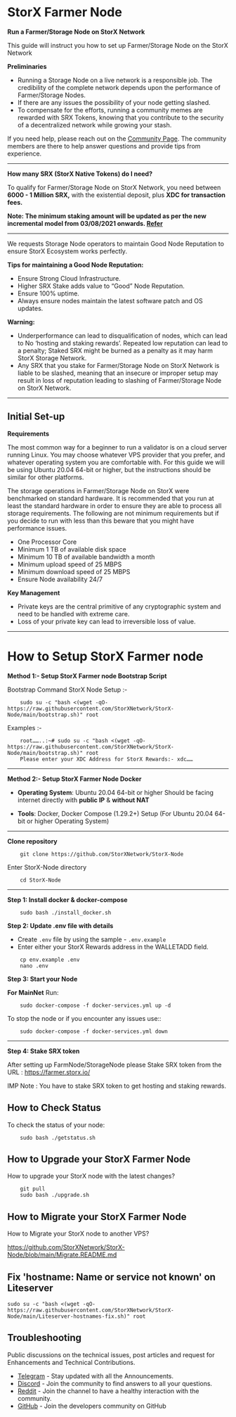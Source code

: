 # StorX Farmer Node

**Run a Farmer/Storage Node on StorX Network**

This guide will instruct you how to set up Farmer/Storage Node on the StorX Network

**Preliminaries**
- Running a Storage Node on a live network is a responsible job. The credibility of the complete network depends upon the performance of Farmer/Storage Nodes. 
- If there are any issues the possibility of your node getting slashed. 
- To compensate for the efforts, running a community memes are rewarded with SRX Tokens, knowing that you contribute to the security of a decentralized network while growing your stash.

If you need help, please reach out on the [Community Page](https://storx.tech/support.html). The community members are there to help answer questions and provide tips from experience.

------

**How many SRX (StorX Native Tokens) do I need?**

To qualify for Farmer/Storage Node on StorX Network, you need between **6000 - 1 Million SRX,** with the existential deposit, plus **XDC for transaction fees.**

**Note: The minimum staking amount will be updated as per the new incremental model from 03/08/2021 onwards. [Refer](https://medium.com/storx-network/storx-farm-node-minimum-staking-increment-model-to-avoid-srx-token-inflation-7a343cf89401)**

-----

We requests Storage Node operators to maintain Good Node Reputation to ensure StorX Ecosystem works perfectly.

**Tips for maintaining a Good Node Reputation:**
- Ensure Strong Cloud Infrastructure.
- Higher SRX Stake adds value to “Good” Node Reputation.
- Ensure 100% uptime.
- Always ensure nodes maintain the latest software patch and OS updates.


**Warning:**

- Underperformance can lead to disqualification of nodes, which can lead to No ‘hosting and staking rewards’. Repeated low reputation can lead to a penalty; Staked SRX might be burned as a penalty as it may harm StorX Storage Network.
- Any SRX that you stake for Farmer/Storage Node on StorX Network is liable to be slashed, meaning that an insecure or improper setup may result in loss of reputation leading to slashing of Farmer/Storage Node on StorX Network.

-----

## Initial Set-up

**Requirements**

The most common way for a beginner to run a validator is on a cloud server running Linux. You may choose whatever VPS provider that you prefer, and whatever operating system you are comfortable with. For this guide we will be using Ubuntu 20.04 64-bit or higher, but the instructions should be similar for other platforms.

The storage operations in Farmer/Storage Node on StorX were benchmarked on standard hardware. It is recommended that you run at least the standard hardware in order to ensure they are able to process all storage requirements. The following are not minimum requirements but if you decide to run with less than this beware that you might have performance issues.

- One Processor Core
- Minimum 1 TB of available disk space
- Minimum 10 TB of available bandwidth a month
- Minimum upload speed of 25 MBPS
- Minimum download speed of 25 MBPS
- Ensure Node availability 24/7

**Key Management**

- Private keys are the central primitive of any cryptographic system and need to be handled with extreme care. 
- Loss of your private key can lead to irreversible loss of value.

---

# How to Setup StorX Farmer node

**Method 1:- Setup StorX Farmer node Bootstrap Script**

Bootstrap Command StorX Node Setup :- 
```
    sudo su -c "bash <(wget -qO- https://raw.githubusercontent.com/StorXNetwork/StorX-Node/main/bootstrap.sh)" root 
```
Examples :- 
```
    root……..:~# sudo su -c "bash <(wget -qO- https://raw.githubusercontent.com/StorXNetwork/StorX-Node/main/bootstrap.sh)" root
    Please enter your XDC Address for StorX Rewards:- xdc……
```
------

**Method 2:- Setup StorX Farmer Node Docker**

- **Operating System**: Ubuntu 20.04 64-bit or higher
Should be facing internet directly with **public IP** & **without NAT**

- **Tools**: Docker, Docker Compose (1.29.2+)
Setup (For Ubuntu 20.04 64-bit or higher Operating System)

---------------------------------

**Clone repository**
```
    git clone https://github.com/StorXNetwork/StorX-Node
```

Enter StorX-Node directory
```
    cd StorX-Node
```
---------------------------------

**Step 1: Install docker & docker-compose**
```
    sudo bash ./install_docker.sh
```
**Step 2: Update .env file with details**
- Create `.env` file by using the sample - `.env.example`
- Enter either your StorX Rewards address in the WALLETADD field.
```
    cp env.example .env
    nano .env
```

**Step 3: Start your Node**

**For MainNet**
Run:
```
    sudo docker-compose -f docker-services.yml up -d
```

To stop the node or if you encounter any issues use::

```
    sudo docker-compose -f docker-services.yml down
```
---------------------------------

**Step 4: Stake SRX token**

After setting up FarmNode/StorageNode please Stake SRX token from the URL : https://farmer.storx.io/

IMP Note : You have to stake SRX token to get hosting and staking rewards.

## How to Check Status
To check the status of your node:

```
    sudo bash ./getstatus.sh
```

## How to Upgrade your StorX Farmer Node
How to upgrade your StorX node with the latest changes?

```
    git pull
    sudo bash ./upgrade.sh
```

## How to Migrate your StorX Farmer Node
How to Migrate your StorX node to another VPS?

https://github.com/StorXNetwork/StorX-Node/blob/main/Migrate.README.md

## Fix 'hostname: Name or service not known' on Liteserver

``` sudo su -c "bash <(wget -qO- https://raw.githubusercontent.com/StorXNetwork/StorX-Node/main/Liteserver-hostnames-fix.sh)" root ```

## Troubleshooting


Public discussions on the technical issues, post articles and request for Enhancements and Technical Contributions. 

- [Telegram](https://t.me/StorXNetwork) - Stay updated with all the Announcements.
- [Discord](https://discord.gg/ha4Jufj2Nm) - Join the community to find answers to all your questions.
- [Reddit](https://www.reddit.com/r/StorXNetwork) - Join the channel to have a healthy interaction with the community.
- [GitHub](https://github.com/StorXNetwork) - Join the developers community on GitHub